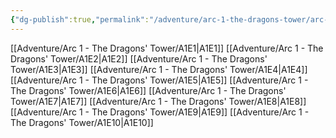 ```yaml
---
{"dg-publish":true,"permalink":"/adventure/arc-1-the-dragons-tower/arc-1-index/"}
---
```


[[Adventure/Arc 1 - The Dragons' Tower/A1E1\|A1E1]]
[[Adventure/Arc 1 - The Dragons' Tower/A1E2\|A1E2]]
[[Adventure/Arc 1 - The Dragons' Tower/A1E3\|A1E3]]
[[Adventure/Arc 1 - The Dragons' Tower/A1E4\|A1E4]]
[[Adventure/Arc 1 - The Dragons' Tower/A1E5\|A1E5]]
[[Adventure/Arc 1 - The Dragons' Tower/A1E6\|A1E6]]
[[Adventure/Arc 1 - The Dragons' Tower/A1E7\|A1E7]]
[[Adventure/Arc 1 - The Dragons' Tower/A1E8\|A1E8]]
[[Adventure/Arc 1 - The Dragons' Tower/A1E9\|A1E9]]
[[Adventure/Arc 1 - The Dragons' Tower/A1E10\|A1E10]]
